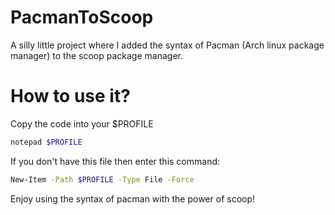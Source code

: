 # PacmanToScoop

A silly little project where I added the syntax of Pacman (Arch linux package manager) to the scoop package manager.

# How to use it?

Copy the code into your $PROFILE

```bash
notepad $PROFILE
```
If you don't have this file then enter this command:

```bash
New-Item -Path $PROFILE -Type File -Force
```

Enjoy using the syntax of pacman with the power of scoop!
